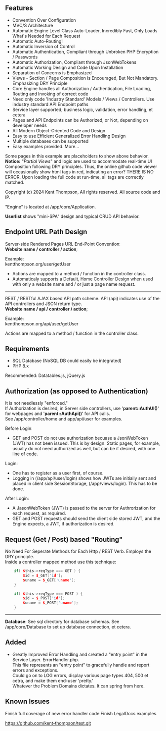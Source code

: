 Features
------------
+ Convention Over Configuration
+ MVC/S Architecture
+ Automatic Engine Level Class Auto-Loader, Incredibly Fast, Only Loads What's Needed for Each Request
+ Automatic Auto-Routing!
+ Automatic Inversion of Control
+ Automatic Authentication, Compliant through Unbroken PHP Encryption / Passwords
+ Automatic Authorization, Compliant through JsonWebTokens
+ Automatic Working Design and Code Upon Installation
+ Separation of Concerns is Emphasized
+ Views - Section / Page Composition is Encouraged, But Not Mandatory. Emphasizing DRY Principle
+ Core Engine handles all Authorization / Authentication, File Loading, Routing and Invoking of correct code
+ Need only code 'Industry Standard' Models / Views / Controllers. Use industry standard API Endpoint paths
+ Service layer supported; business logic, validation, error handling, et cetera
+ Pages and API Endpoints can be Authorized, or Not, depending on developer needs
+ All Modern Object-Oriented Code and Design
+ Easy to use Efficient Generalized Error Handling Design
+ Multiple databases can be supported
+ Easy examples provided. More...

Some pages in this example are placeholders to show above behavior.  
**Notice:** "*Partial Views*" and logic are used to accommodate real-time UI Composition following DRY principles. Thus, the online github code viewer will occasionally show html tags in red, indicating an error? THERE IS NO ERROR. Upon loading the full code at run-time, all tags are correctly matched.

Copyright (c) 2024 Kent Thompson, All rights reserved. All source code and IP.

"Engine" is located at /app/core/Application.

**Userlist** shows "mini-SPA" design and typical CRUD API behavior.

Endpoint URL Path Design
--
Server-side Rendered Pages URL End-Point Convention:  
**Website name / controller / action**;

Example:  
kentthompson.org/user/getUser

+ Actions are mapped to a method / function in the controller class.
+ Automaticaly supports a Default, Home Controller Design when used with only a website name and / or just a page name request.

----

REST / RESTful AJAX based API path scheme.  API (api) indicates use of the API controllers and JSON return type.  
**Website name  / api / controller / action**;

Example:  
kentthompson.org/api/user/getUser

Actions are mapped to a method / function in the controller class.  

Requirements
------------
+ SQL Database  (NoSQL DB could easily be integrated)  
+ PHP 8.x

Recommended:
Datatables.js,
jQuery.js

Authorization (as opposed to Authentication)
----
It is not needlessly "enforced."  
If Authorization is desired, in Server side controllers, use '**parent::AuthUI()**' for webpages and '**parent::AuthApi()**' for API calls.  
 See /app/controller/home and app/api/user for examples.

Before Login:
+ GET and POST do not use authorization becuase a JsonWebToken (JWT) has not been issued. This is by design. Static pages, for example, usually do not need authorized as well, but can be if desired, with one line of code.

Login:
+ One has to register as a user first, of course.
+ Logging in (/app/api/user/login) shows how JWTs are initially sent and placed in  client side SessionStorage, (/app/views/login). This has to be done.

After Login:
+ A JasonWebToken (JWT) is passed to the server for Authrorization for each request, as required.
+ GET and POST requests should send the client side stored JWT, and the Engine expects, a JWT, if authorization is desired.

Request (Get / Post) based "Routing"
----
No Need For Seperate Methods for Each Http / REST Verb. Employs the DRY principle.  
Inside a controller mapped method use this technique:
```c++
    if( $this->reqType === GET ) {
        $id = $_GET['id'];
        $uname = $_GET['uname'];
    }

    if( $this->reqType === POST ) {
        $id = $_POST['id'];
        $uname = $_POST['uname'];
    }
```
----

**Database:**  See sql directory for database schemas. See /app/core/Database to set up database connection, et cetera.

Added
----

+ Greatly Improved Error Handling and created a "entry point" in the Service Layer. ErrorHandler.php.  
This file represents an "entry point" to gracefully handle and report errors and exceptions.  
Could go on to LOG errors, display various page types 404, 500 et cetra, and make them end-user 'pretty.'  
Whatever the Problem Domains dictates. It can spring from here.

Known Issues
----

Finish full coverage of new error handler code
Finish LegalDocs examples.

https://github.com/kent-thompson/test.git
